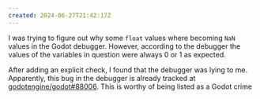 ```yaml
---
created: 2024-06-27T21:42:17Z
---
```


I was trying to figure out why some `float` values where becoming `NaN` values in the Godot debugger. However, according to the debugger the values of the variables in question were always 0 or 1 as expected.

After adding an explicit check, I found that the debugger was lying to me. Apparently, this bug in the debugger is already tracked at [godotengine/godot#88006](https://github.com/godotengine/godot/issues/88006). This is worthy of being listed as a Godot crime
